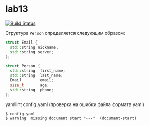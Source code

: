 # lab13
[![Build Status](https://travis-ci.org/DespiteDeath/lab13.svg?branch=master)](https://travis-ci.org/DespiteDeath/lab13)

Структура `Person` определяется следующим образом:

```cpp
struct Email {
  std::string nickname;
  std::string server;
};

struct Person {
  std::string  first_name;
  std::string  last_name;
  Email        email;
  size_t       age;
  std::string  phone;
};
```

yamllint config.yaml (проверка на ошибки файла формата yaml)
```ShellSession
$ config.yaml
$ warning  missing document start "---"  (document-start)
```
